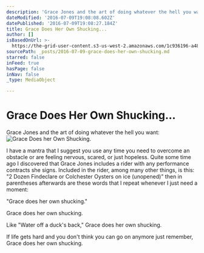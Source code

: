 ```yaml
---
description: 'Grace Jones and the art of doing whatever the hell you want:'
dateModified: '2016-07-09T19:08:08.602Z'
datePublished: '2016-07-09T19:08:27.184Z'
title: Grace Does Her Own Shucking...
author: []
isBasedOnUrl: >-
  https://the-grid-user-content.s3-us-west-2.amazonaws.com/1c936196-a482-4e88-9a69-1ed79e8b6880.jpg
sourcePath: _posts/2016-07-09-grace-does-her-own-shucking.md
starred: false
inFeed: true
hasPage: false
inNav: false
_type: MediaObject

---
```

# Grace Does Her Own Shucking...

Grace Jones and the art of doing whatever the hell you want:
![Grace Does her Own Shucking.](https://the-grid-user-content.s3-us-west-2.amazonaws.com/1c936196-a482-4e88-9a69-1ed79e8b6880.jpg)

I have a mantra that I suggest you use any time you need to overcome an obstacle or are feeling nervous, scared, or just hopeless. Quite some time ago I discovered that Grace Jones includes a rider with any performance contracts she signs. Included in the rider, among many other things, is this: "2 Dozen Findeclare or Colchester Oysters on ice (unopened)" then in parentheses afterwards are these words that I repeat whenever I just need a moment:

"Grace does her own shucking."

Grace does her own shucking.

Like "Water off a duck's back," Grace does her own shucking.

If life gets hard and you don't think you can go on anymore just remember, Grace does her own shucking.